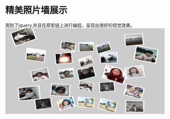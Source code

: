 # 精美照片墙展示
用到了jquery,并且在原型链上进行编程，呈现出很好的视觉效果。![image](https://github.com/mydreams0225/PhotoWall/blob/master/img/show1.png)
